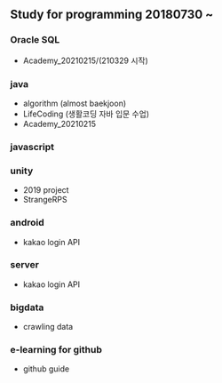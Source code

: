 ## Study for programming 20180730 ~

### Oracle SQL
* Academy_20210215/(210329 시작)

### java
* algorithm (almost baekjoon)
* LifeCoding (생활코딩 자바 입문 수업)
* Academy_20210215

### javascript

### unity
* 2019 project
* StrangeRPS

### android
* kakao login API

### server
* kakao login API

### bigdata
* crawling data

### e-learning for github
* github guide
